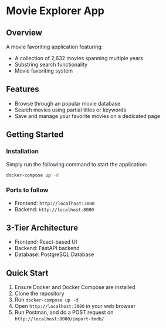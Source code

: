 # Movie Explorer App

## Overview
A movie favoriting application featuring:
- A collection of 2,632 movies spanning multiple years
- Substring search functionality
- Movie favoriting system

## Features
- Browse through an popular movie database
- Search movies using partial titles or keywords
- Save and manage your favorite movies on a dedicated page

## Getting Started

### Installation
Simply run the following command to start the application:
```bash
docker-compose up -d
```

### Ports to follow
- Frontend: `http://localhost:3000`
- Backend: `http://localhost:8000`

## 3-Tier Architecture
- Frontend: React-based UI
- Backend: FastAPI backend
- Database: PostgreSQL Database

## Quick Start
1. Ensure Docker and Docker Compose are installed
2. Clone the repository
3. Run `docker-compose up -d`
4. Open `http://localhost:3000` in your web browser
5. Run Postman, and do a POST request on `http://localhost:8000/import-tmdb/`


